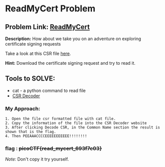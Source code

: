 # ReadMyCert Problem

__Problem Link:__ [ReadMyCert](https://play.picoctf.org/practice/challenge/367?category=2&page=3)
---

__Description:__ How about we take you on an adventure on exploring certificate signing requests 

Take a look at this CSR file [here](https://artifacts.picoctf.net/c/425/readmycert.csr).

__Hint:__ Download the certificate signing request and try to read it.

## Tools to SOLVE:

- cat - a python command to read file
- [CSR Decoder](https://www.ssldragon.com/ssl-tools/decode-csr/)  

### My Approach:
```
1. Open the file csr formatted file with cat file.
2. Copy the information of the file into the CSR Decoder website
3. After clicking Decode CSR, in the Common Name section the result is shown that is the flag.
4. Then PEEAAACCCCEEEEEEEEEEE!!!!!!!!
```

### flag : ~~picoCTF{read_mycert_693f7c03}~~
_Note:_ Don't copy it try yourself.
